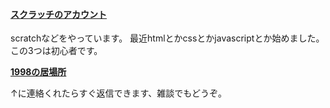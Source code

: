 <h4><a href="https://scratch.mit.edu/users/cloudcoder19">スクラッチのアカウント</a></h4>
scratchなどをやっています。
最近htmlとかcssとかjavascriptとか始めました。
この3つは初心者です。

<strong><a href="https://github.com/1998ky262/1998ky262/issues/1">1998の居場所</a></strong>

↑に連絡くれたらすぐ返信できます、雑談でもどうぞ。
